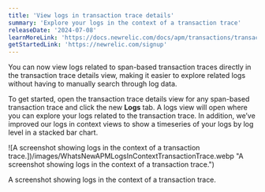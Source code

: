 ```yaml
---
title: 'View logs in transaction trace details'
summary: 'Explore your logs in the context of a transaction trace'
releaseDate: '2024-07-08'
learnMoreLink: 'https://docs.newrelic.com/docs/apm/transactions/transaction-traces/introduction-transaction-traces/'
getStartedLink: 'https://newrelic.com/signup'
---
```


You can now view logs related to span-based transaction traces directly in the transaction trace details view, making it easier to explore related logs without having to manually search through log data.

To get started, open the transaction trace details view for any span-based transaction trace and click the new **Logs** tab. A logs view will open where you can explore your logs related to the transaction trace. In addition, we’ve improved our logs in context views to show a timeseries of your logs by log level in a stacked bar chart.

![A screenshot showing logs in the context of a transaction trace.])/images/WhatsNewAPMLogsInContextTransactionTrace.webp "A screenshot showing logs in the context of a transaction trace.")

<figcaption>A screenshot showing logs in the context of a transaction trace.</figcaption>
